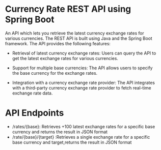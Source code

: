 # Currency Rate REST API using Spring Boot

An API which lets you retrieve the latest currency exchange rates for various currencies.
The REST API is built using Java and the Spring Boot framework.
The API provides the following features:

- Retrieval of latest currency exchange rates: Users can query the API to get the latest exchange rates for various currencies.

- Support for multiple base currencies: The API allows users to specify the base currency for the exchange rates.

- Integration with a currency exchange rate provider: The API integrates with a third-party currency exchange rate provider to fetch real-time exchange rate data.
#
# API Endpoints

- /rates/{base}: Retrieves +100 latest exchange rates for a specific base currency and returns the result in JSON format
- /rate/{base}/{target} :Retrieves a single exchange rate for a specific base currency and target,returns the result in JSON format

